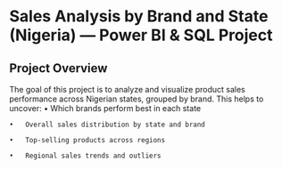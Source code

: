 # Sales Analysis by Brand and State (Nigeria) — Power BI & SQL Project
## Project Overview
The goal of this project is to analyze and visualize product sales performance across Nigerian states, grouped by brand. This helps to uncover:
	•	Which brands perform best in each state
 
	•	Overall sales distribution by state and brand
 
	•	Top-selling products across regions
 
	•	Regional sales trends and outliers

